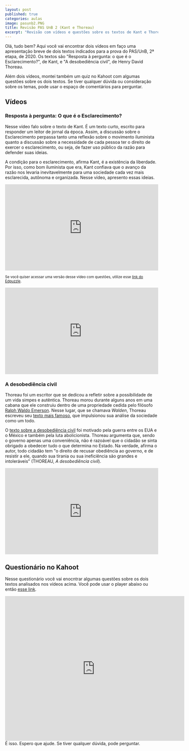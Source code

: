 ```yaml
---
layout: post
published: true
categories: aulas
image: pasunb2.PNG
title: Revisão PAS UnB 2 (Kant e Thoreau)
excerpt: "Revisão com vídeos e questões sobre os textos de Kant e Thoreau indicados para o PAS 2, da UnB"
---
```


Olá, tudo bem? Aqui você vai encontrar dois vídeos em faço uma apresentação breve de dois textos indicados para a prova do PAS/UnB, 2ª etapa, de 2020. Os textos são "Resposta à pergunta: o que é o Esclarecimento?", de Kant, e "A desobediência civil", de Henry David Thoreau. 

Além dois vídeos, montei também um quiz no Kahoot com algumas questões sobre os dois textos. Se tiver qualquer dúvida ou consideração sobre os temas, pode usar o espaço de comentários para perguntar. <i class="far fa-smile"></i>

## Vídeos

### Resposta à pergunta: O que é o Esclarecimento?

Nesse vídeo falo sobre o texto de Kant. É um texto curto, escrito para responder um leitor de jornal da época. Assim, a discussão sobre o Esclarecimento perpassa tanto uma reflexão sobre o movimento iluminista quanto a discussão sobre a necessidade de cada pessoa ter o direito de exercer o esclarecimento, ou seja, de fazer uso público da razão para defender suas ideias. 

A condição para o esclarecimento, afirma Kant, é a existência da liberdade. Por isso, como bom iluminista que era, Kant confiava que o avanço da razão nos levaria inevitavelmente para uma sociedade cada vez mais esclarecida, autônoma e organizada. Nesse vídeo, apresento essas ideias. 

<style>.embed-container { position: relative; padding-bottom: 56.25%; height: 0; overflow: hidden; max-width: 100%; } .embed-container iframe, .embed-container object, .embed-container embed { position: absolute; top: 0; left: 0; width: 100%; height: 100%; }</style><div class='embed-container'><iframe src='https://www.youtube.com/embed/_AKnVdcXOzU' frameborder='0' allowfullscreen></iframe></div>
<small>Se você quiser acessar uma versão desse vídeo com questões, utilize esse <a href="https://edpuzzle.com/media/5f2072ee8b5f993f08ed570d">link do Edpuzzle</a>.</small>

<style>.embed-container { position: relative; padding-bottom: 56.25%; height: 0; overflow: hidden; max-width: 100%; } .embed-container iframe, .embed-container object, .embed-container embed { position: absolute; top: 0; left: 0; width: 100%; height: 100%; }</style><div class='embed-container'><iframe src='https://youtu.be/_AKnVdcXOzU' frameborder='0' allowfullscreen></iframe></div>

### A desobediência civil

Thoreau foi um escritor que se dedicou a refletir sobre a possibilidade de um vida simpes e autêntica. Thoreau morou durante alguns anos em uma cabana que ele construiu dentro de uma propriedade cedida pelo filósofo [Ralph Waldo Emerson](https://g.co/kgs/4aLZ7C). Nesse lugar, que se chamava _Walden_, Thoreau escreveu seu [texto mais famoso](https://amzn.to/3zADJPb), que impulsionou sua análise da sociedade como um todo. 

O [texto sobre a desobediência civil](https://amzn.to/3gCoC0p) foi motivado pela guerra entre os EUA e o México e também pela luta abolicionista. Thoreau argumenta que, sendo o governo apenas uma conveniência, não é razoável que o cidadão se sinta obrigado a obedecer tudo o que determina no Estado. Na verdade, afirma o autor, todo cidadão tem "o direito de recusar obediência ao governo, e de resistir a ele, quando sua tirania ou sua ineficiência são grandes e intoleráveis" (THOREAU, _A desobediência civil_). 

<style>.embed-container { position: relative; padding-bottom: 56.25%; height: 0; overflow: hidden; max-width: 100%; } .embed-container iframe, .embed-container object, .embed-container embed { position: absolute; top: 0; left: 0; width: 100%; height: 100%; }</style><div class='embed-container'><iframe src='https://www.youtube.com/embed/g2YOz-uK0Vw' frameborder='0' allowfullscreen></iframe></div>

## Questionário no Kahoot

Nesse questionário você vai enocntrar algumas questões sobre os dois textos analisados nos vídeos acima. Você pode usar o player abaixo ou então [esse link](https://create.kahoot.it/share/pas-unb-2-etapa-obras-filosoficas/0cfb61db-f895-429f-bee8-05f23737996f).

<iframe src="https://kahoot.it/challenge/01244147?challenge-id=15753ace-9978-422a-8551-6b551632bc9c_1624021587352" allowfullscreen="" width="590" height="475" frameborder="0"></iframe>
<br>
É isso. Espero que ajude. Se tiver qualquer dúvida, pode perguntar. <i class="far fa-smile-wink"></i>
